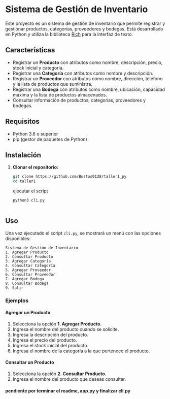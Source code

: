 # Sistema de Gestión de Inventario

Este proyecto es un sistema de gestión de inventario que permite registrar y gestionar productos, categorías, proveedores y bodegas. Está desarrollado en Python y utiliza la biblioteca [Rich](https://rich.readthedocs.io/en/stable/) para la interfaz de texto.

## Características

- Registrar un **Producto** con atributos como nombre, descripción, precio, stock inicial y categoría.
- Registrar una **Categoría** con atributos como nombre y descripción.
- Registrar un **Proveedor** con atributos como nombre, dirección, teléfono y la lista de productos que suministra.
- Registrar una **Bodega** con atributos como nombre, ubicación, capacidad máxima y la lista de productos almacenados.
- Consultar información de productos, categorías, proveedores y bodegas.

## Requisitos

- Python 3.6 o superior
- pip (gestor de paquetes de Python)

## Instalación

1. **Clonar el repositorio:**

   ```bash
   git clone https://github.com/Bustos0128/taller1_py
   cd taller1
   ```
   ejecutar el script 
   ```bash
   python3 cli.py
  
## Uso

Una vez ejecutado el script `cli.py`, se mostrará un menú con las opciones disponibles:

```plaintext
Sistema de Gestión de Inventario
1. Agregar Producto
2. Consultar Producto
3. Agregar Categoría
4. Consultar Categoría
5. Agregar Proveedor
6. Consultar Proveedor
7. Agregar Bodega
8. Consultar Bodega
9. Salir
```

### Ejemplos

#### Agregar un Producto

1. Selecciona la opción **1. Agregar Producto**.
2. Ingresa el nombre del producto cuando se solicite.
3. Ingresa la descripción del producto.
4. Ingresa el precio del producto.
5. Ingresa el stock inicial del producto.
6. Ingresa el nombre de la categoría a la que pertenece el producto.

#### Consultar un Producto

1. Selecciona la opción **2. Consultar Producto**.
2. Ingresa el nombre del producto que deseas consultar.

#### pendiente por terminar el readme, app.py y finalizar cli.py